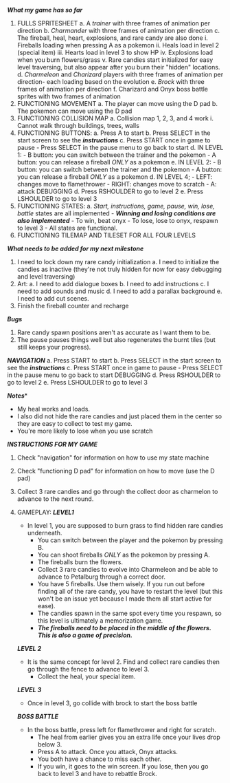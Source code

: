 ***What my game has so far***
1. FULLS SPRITESHEET
    a. A *trainer* with three frames of animation per direction
    b. *Charmander* with three frames of animation per direction
    c. The fireball, heal, heart, explosions, and rare candy are also done
        i. Fireballs loading when pressing A as a pokemon
        ii. Heals load in level 2 (special item)
        iii. Hearts load in level 3 to show HP
        iv. Explosions load when you burn flowers/grass
        v. Rare candies start initialized for easy level traversing, but also appear after you burn their "hidden" locations.
    d. *Charmeleon* and *Charizard* players with three frames of animation per direction- each loading based on the evolution
    e. *Brock* with three frames of animation per direction
    f. Charizard and Onyx boss battle sprites with two frames of animation
2. FUNCTIONING MOVEMENT
    a. The player can move using the D pad
    b. The pokemon can move using the D pad
3. FUNCTIONING COLLISION MAP
    a. Collision map 1, 2, 3, and 4 work
        i. Cannot walk through buildings, trees, walls
4. FUNCTIONING BUTTONS:
    a. Press A to start
    b. Press SELECT in the start screen to see the ***instructions***
    c. Press START once in game to pause
        - Press SELECT in the pause menu to go back to start
    d. IN LEVEL 1: 
        - B button: you can switch between the trainer and the pokemon
        - A button: you can release a fireball *ONLY* as a pokemon
    e. IN LEVEL 2: 
        - B button: you can switch between the trainer and the pokemon
        - A button: you can release a fireball *ONLY* as a pokemon
    d. IN LEVEL 4;
        - LEFT: changes move to flamethrower
        - RIGHT: changes move to scratch
        - A: attack
    DEBUGGING
    d. Press RSHOULDER to go to level 2
    e. Press LSHOULDER to go to level 3
5. FUNCTIONING STATES:
    a. *Start, instructions, game, pause, win, lose, battle* states are all implemented
        - ***Winning and losing conditions are also implemented***
            - To win, beat onyx
            - To lose, lose to onyx, respawn to level 3
        - All states are functional.
6. FUNCTIONING TILEMAP AND TILESET FOR ALL FOUR LEVELS

***What needs to be added for my next milestone***
1. I need to lock down my rare candy initialization
    a. I need to initialize the candies as inactive (they're not truly hidden for now for easy debugging and level traversing)
2. Art:
    a. I need to add dialogue boxes
    b. I need to add instructions
    c. I need to add sounds and music
    d. I need to add a parallax background
    e. I need to add cut scenes.
3. Finish the fireball counter and recharge

***Bugs***
1. Rare candy spawn positions aren't as accurate as I want them to be.
2. The pause pauses things well but also regenerates the burnt tiles (but still keeps your progress).

***NAVIGATION***
a. Press START to start
b. Press SELECT in the start screen to see the ***instructions***
c. Press START once in game to pause
    - Press SELECT in the pause menu to go back to start
DEBUGGING
    d. Press RSHOULDER to go to level 2
    e. Press LSHOULDER to go to level 3

***Notes****
- My heal works and loads.
- I also did not hide the rare candies and just placed them in the center so they are easy to collect to test my game.
- You're more likely to lose when you use scratch

***INSTRUCTIONS FOR MY GAME***
1. Check "navigation" for information on how to use my state machine
2. Check "functioning D pad" for information on how to move (use the D pad)
3. Collect 3 rare candies and go through the collect door as charmelon to advance to the next round. 
4. GAMEPLAY:
    ***LEVEL1***
    - In level 1, you are supposed to burn grass to find hidden rare candies underneath.
        - You can switch between the player and the pokemon by pressing B.
        - You can shoot fireballs *ONLY* as the pokemon by pressing A.
        - The fireballs burn the flowers.
        - Collect 3 rare candies to evolve into Charmeleon and be able to advance to Petalburg through a correct door.
        - You have 5 fireballs. Use them wisely. If you run out before finding all of the rare candy, you have to restart the level (but this won't be an issue yet because I made them all start active for ease). 
        - The candies spawn in the same spot every time you respawn, so this level is ultimately a memorization game. 
        - ***The fireballs need to be placed in the middle of the flowers. This is also a game of precision.***
    
    ***LEVEL 2***
    - It is the same concept for level 2. Find and collect rare candies then go through the fence to advance to level 3.
      - Collect the heal, your special item.
    
    ***LEVEL 3***
    - Once in level 3, go collide with brock to start the boss battle
    
    ***BOSS BATTLE***
    - In the boss battle, press left for flamethrower and right for scratch.
        - The heal from earlier gives you an extra life once your lives drop below 3. 
        - Press A to attack. Once you attack, Onyx attacks.
        - You both have a chance to miss each other.
        - If you win, it goes to the win screen. If you lose, then you go back to level 3 and have to rebattle Brock.